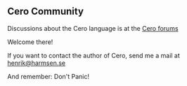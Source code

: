 ## Cero Community

Discussions about the Cero language is at the [Cero forums](http://cero.freeforums.org)

Welcome there!

If you want to contact the author of Cero, send me a mail at [henrik@harmsen.se](mailto:henrik@harmsen.se)

And remember: Don't Panic!
